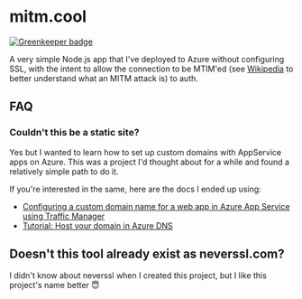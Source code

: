 # mitm.cool

[![Greenkeeper badge](https://badges.greenkeeper.io/cutenode/mitm.cool.svg)](https://greenkeeper.io/)

A very simple Node.js app that I've deployed to Azure without configuring SSL, with the intent to allow the connection to be MTIM'ed (see [Wikipedia](https://en.wikipedia.org/wiki/Man-in-the-middle_attack) to better understand what an MITM attack is) to auth.

## FAQ

### Couldn't this be a static site?

Yes but I wanted to learn how to set up custom domains with AppService apps on Azure. This was a project I'd thought about for a while and found a relatively simple path to do it.

If you're interested in the same, here are the docs I ended up using:

- [Configuring a custom domain name for a web app in Azure App Service using Traffic Manager](https://docs.microsoft.com/en-us/azure/app-service/web-sites-traffic-manager-custom-domain-name?WT.mc_id=mitmcool-github-ticyren)
- [Tutorial: Host your domain in Azure DNS](https://docs.microsoft.com/en-us/azure/dns/dns-delegate-domain-azure-dns?WT.mc_id=mitmcool-github-ticyren)

## Doesn't this tool already exist as neverssl.com?

I didn't know about neverssl when I created this project, but I like this project's name better 😇